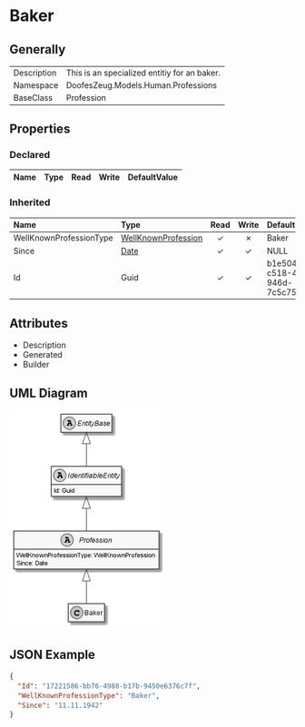 ﻿# Baker

## Generally

|||
|:-|:-|
|Description|This is an specialized entitiy for an baker.|
|Namespace|DoofesZeug.Models.Human.Professions|
|BaseClass|Profession|

## Properties

### Declared

|Name|Type|Read|Write|DefaultValue|
|:---|:---|:--:|:---:|:-----------|

### Inherited

|Name|Type|Read|Write|DefaultValue|
|:---|:---|:--:|:---:|:-----------|
|WellKnownProfessionType|[WellKnownProfession](../../Enumerations/DoofesZeug.Models.Human.Professions\WellKnownProfession.md)|&#x2713;|&#x2717;|Baker|
|Since|[Date](../../Models/DoofesZeug.Models.DateAndTime\Date.md)|&#x2713;|&#x2713;|NULL|
|Id|Guid|&#x2713;|&#x2713;|b1e504e6-c518-4674-946d-7c5c759a12dc|

## Attributes

- Description
- Generated
- Builder

## UML Diagram

![Baker.png](./Baker.png "Baker")

## JSON Example

```json
{
  "Id": "17221586-bb76-4988-b17b-9450e6376c7f",
  "WellKnownProfessionType": "Baker",
  "Since": "11.11.1942"
}
```


